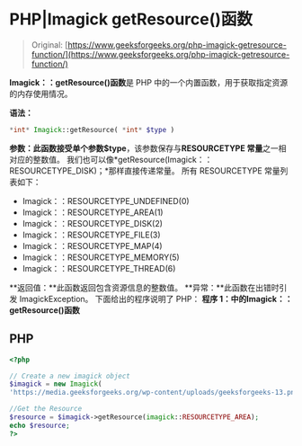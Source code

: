 # PHP|Imagick getResource()函数

> Original: [https://www.geeksforgeeks.org/php-imagick-getresource-function/](https://www.geeksforgeeks.org/php-imagick-getresource-function/)

**Imagick：：getResource()函数**是 PHP 中的一个内置函数，用于获取指定资源的内存使用情况。

**语法：**

```php
*int* Imagick::getResource( *int* $type )
```

**参数：**此函数接受单个参数**$type**，该参数保存与**RESOURCETYPE 常量**之一相对应的整数值。 我们也可以像*getResource(Imagick：：RESOURCETYPE_DISK)；*那样直接传递常量。
所有 RESOURCETYPE 常量列表如下：

*   Imagick：：RESOURCETYPE_UNDEFINED(0)
*   Imagick：：RESOURCETYPE_AREA(1)
*   Imagick：：RESOURCETYPE_DISK(2)
*   Imagick：：RESOURCETYPE_FILE(3)
*   Imagick：：RESOURCETYPE_MAP(4)
*   Imagick：：RESOURCETYPE_MEMORY(5)
*   Imagick：：RESOURCETYPE_THREAD(6)

**返回值：**此函数返回包含资源信息的整数值。
**异常：**此函数在出错时引发 ImagickException。
下面给出的程序说明了 PHP：
**程序 1：**中的**Imagick：：getResource()函数**

## PHP

```php
<?php

// Create a new imagick object
$imagick = new Imagick(
'https://media.geeksforgeeks.org/wp-content/uploads/geeksforgeeks-13.png');

//Get the Resource
$resource = $imagick->getResource(imagick::RESOURCETYPE_AREA);
echo $resource;
?>
```